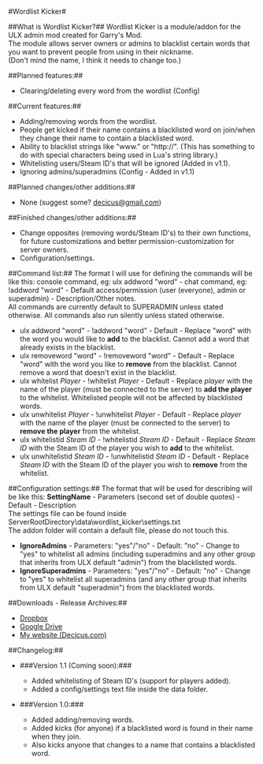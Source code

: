 #Wordlist Kicker#

##What is Wordlist Kicker?##
Wordlist Kicker is a module/addon for the ULX admin mod created for Garry's Mod.  
The module allows server owners or admins to blacklist certain words that you want to prevent people from using in their nickname.  
(Don't mind the name, I think it needs to change too.)
  
##Planned features:##
- Clearing/deleting every word from the wordlist (Config)
  
##Current features:##
- Adding/removing words from the wordlist.
- People get kicked if their name contains a blacklisted word on join/when they change their name to contain a blacklisted word.
- Ability to blacklist strings like "www." or "http://". (This has something to do with special characters being used in Lua's string library.)
- Whitelisting users/Steam ID's that will be ignored (Added in v1.1).
- Ignoring admins/superadmins (Config - Added in v1.1)
  
##Planned changes/other additions:##
- None (suggest some? <decicus@gmail.com>)
  
##Finished changes/other additions:##
- Change opposites (removing words/Steam ID's) to their own functions, for future customizations and better permission-customization for server owners.
- Configuration/settings.

##Command list:##
The format I will use for defining the commands will be like this: console command, eg: ulx addword "word" - chat command, eg: !addword "word" - Default access/permission (user (everyone), admin or superadmin) - Description/Other notes.  
All commands are currently default to SUPERADMIN unless stated otherwise. All commands also run silently unless stated otherwise.  
  
* ulx addword "word" - !addword "word" - Default - Replace "word" with the word you would like to **add** to the blacklist. Cannot add a word that already exists in the blacklist.  
* ulx removeword "word" - !removeword "word" - Default - Replace "word" with the word you like to **remove** from the blacklist. Cannot remove a word that doesn't exist in the blacklist.  
* ulx whitelist *Player* - !whitelist *Player* - Default - Replace *player* with the name of the player (must be connected to the server) to **add the player** to the whitelist. Whitelisted people will not be affected by blacklisted words.  
* ulx unwhitelist *Player* - !unwhitelist *Player* - Default - Replace *player* with the name of the player (must be connected to the server) to **remove the player** from the whitelist.  
* ulx whitelistid *Steam ID* - !whitelistid *Steam ID* - Default - Replace *Steam ID* with the Steam ID of the player you wish to **add** to the whitelist.  
* ulx unwhitelistid *Steam ID* - !unwhitelistid *Steam ID* - Default - Replace *Steam ID* with the Steam ID of the player you wish to **remove** from the whitelist.  

##Configuration settings:##
The format that will be used for describing will be like this: **SettingName** - Parameters (second set of double quotes) - Default - Description  
The settings file can be found inside ServerRootDirectory\\data\\wordlist_kicker\\settings.txt  
The addon folder will contain a default file, please do not touch this.  

* **IgnoreAdmins** - Parameters: "yes"/"no" - Default: "no" - Change to "yes" to whitelist all admins (including superadmins and any other group that inherits from ULX default "admin") from the blacklisted words.  
* **IgnoreSuperadmins** - Parameters: "yes"/"no" - Default: "no" - Change to "yes" to whitelist all superadmins (and any other group that inherits from ULX default "superadmin") from the blacklisted words.
  
##Downloads - Release Archives:##
- [Dropbox](https://www.dropbox.com/sh/tzeevvgh4yt3sif/6vY2b2T0ZF)
- [Google Drive](https://drive.google.com/folderview?id=0B0YQtzHyT_pdV1ZxUE1GOF8tQjA)
- [My website (Decicus.com)](http://decicus.com/wk/)
  
##Changelog:##
- ###Version 1.1 (Coming soon):###
	- Added whitelisting of Steam ID's (support for players added).
	- Added a config/settings text file inside the data folder.
  
- ###Version 1.0:###
	- Added adding/removing words.
	- Added kicks (for anyone) if a blacklisted word is found in their name when they join.
	- Also kicks anyone that changes to a name that contains a blacklisted word.